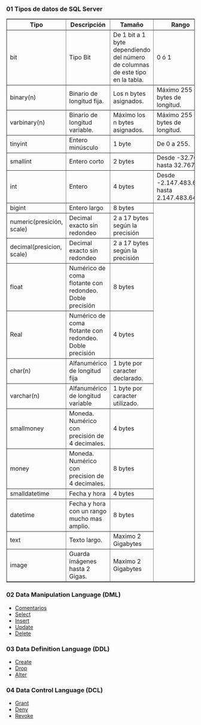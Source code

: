 <h3>01 Tipos de datos de SQL Server</h3>
	<table border="1">
		<thead>
			<tr>
	 			<th>Tipo</th>
	 			<th>Descripci&oacute;n</th>
	 			<th>Tamaño</th>
				<th>Rango</th>
	 		</tr>
		</thead>
		<tr>
		 	<td>bit</td>
		 	<td>Tipo Bit</td>
		 	<td>De 1 bit a 1 byte dependiendo del n&uacute;mero de columnas de este tipo en la tabla.</td>
			<td>0 &oacute; 1</td>
		 </tr>
		 <tr>
		 	<td>binary(n)</td>
		 	<td>Binario de longitud fija. </td>
		 	<td>Los n bytes asignados.</td>
			<td>M&aacute;ximo 255 bytes de longitud.</td>
		 </tr>
		 <tr>
		 	<td>varbinary(n)</td>
		 	<td>Binario de longitud variable. </td>
		 	<td>M&aacute;ximo los n bytes asignados.</td>
			<td>M&aacute;ximo 255 bytes de longitud.</td>
		 </tr>
		 <tr>
		 	<td>tinyint</td>
		 	<td>Entero min&uacute;sculo</td>
		 	<td>1 byte</td>
			<td>De 0 a 255.</td>
		 </tr>
		 <tr>
		 	<td>smallint</td>
		 	<td>Entero corto</td>
		 	<td>2 bytes</td>
			<td>Desde -32.768 hasta 32.767.</td>
		 </tr>
		 <tr>
		 	<td>int</td>
		 	<td>Entero</td>
		 	<td>4 bytes</td>
			<td>Desde -2.147.483.648 hasta 2.147.483.647</td>
		 </tr>
		 <tr>
		 	<td>bigint</td>
		 	<td>Entero largo</td>
		 	<td>8 bytes</td>
		 </tr>
		 <tr>
		 	<td>numeric(presici&oacute;n, scale)</td>
		 	<td>Decimal exacto sin redondeo</td>
		 	<td>2 a 17 bytes según la precisi&oacute;n</td>
		 </tr>
		 <tr>
		 	<td>decimal(presicion, scale)</td>
		 	<td>Decimal exacto sin redondeo</td>
		 	<td>2 a 17 bytes según la precisi&oacute;n</td>
		 </tr>
		 <tr>
		 	<td>float</td>
		 	<td>Num&eacute;rico de coma flotante con redondeo. Doble precisi&oacute;n</td>
		 	<td>8 bytes</td>
		 </tr>
		 <tr>
		 	<td>Real</td>
		 	<td>Num&eacute;rico de coma flotante con redondeo. Doble precisi&oacute;n</td>
		 	<td>4 bytes</td>
		 </tr>
		 <tr>
		 	<td>char(n)</td>
		 	<td>Alfanum&eacute;rico de longitud fija</td>
		 	<td>1 byte por caracter declarado.</td>
		 </tr>
		 <tr>
		 	<td>varchar(n)</td>
		 	<td>Alfanum&eacute;rico de longitud variable</td>
		 	<td>1 byte por caracter utilizado.</td>
		 </tr>
		 <tr>
		 	<td>smallmoney</td>
		 	<td>Moneda. Num&eacute;rico con precisi&oacute;n de 4 decimales.</td>
		 	<td>4 bytes</td>
		 </tr>
		 <tr>
		 	<td>money</td>
		 	<td>Moneda. Num&eacute;rico con precision de 4 decimales.</td>
		 	<td>8 bytes</td>
		 </tr>
		 <tr>
		 	<td>smalldatetime</td>
		 	<td>Fecha y hora</td>
		 	<td>4 bytes</td>
		 </tr>
		 <tr>
		 	<td>datetime</td>
		 	<td>Fecha y hora con un rango mucho mas amplio.</td>
		 	<td>8 bytes</td>
		 </tr>
		  <tr>
		 	<td>text</td>
		 	<td>Texto largo.</td>
		 	<td>Maximo 2 Gigabytes</td>
		 </tr>
		 <tr>
		 	<td>image</td>
		 	<td>Guarda im&aacute;genes hasta 2 Gigas.</td>
		 	<td>Maximo 2 Gigabytes</td>
		 </tr>
	</table>
 <h3>02 Data Manipulation Language (DML)</h3>
		<ul>
			 <li><a href="https://github.com/Mablenn/Transact-sQL/blob/main/01_Data_Manipulation_Language/comentarios.sql">Comentarios<a/></li>
			 <li><a href="https://github.com/Mablenn/Transact-sQL/blob/main/01_Data_Manipulation_Language/select.sql">Select<a/></li>
			 <li><a href="https://github.com/Mablenn/Transact-sQL/blob/main/01_Data_Manipulation_Language/insert.sql">Insert<a/></li>
			 <li><a href="https://github.com/Mablenn/Transact-sQL/blob/main/01_Data_Manipulation_Language/update.sql">Update<a/></li>
			 <li><a href="https://github.com/Mablenn/Transact-sQL/blob/main/01_Data_Manipulation_Language/delete.sql">Delete<a/></li>
		 </ul>

<h3>03 Data Definition Language (DDL)</h3>
	<ul>
		<li><a href="https://github.com/Mablenn/Transact-SQL/blob/main/02_Data_Definition_Language/create.sql">Create<a/></li>
		<li><a href="https://github.com/Mablenn/Transact-SQL/blob/main/02_Data_Definition_Language/drop.sql">Drop<a/></li>
		<li><a href="https://github.com/Mablenn/Transact-SQL/blob/main/02_Data_Definition_Language/alter.sql">Alter<a/></li>
	</ul>
 <h3>04 Data Control Language (DCL)</h3>
	<ul>
		<li><a href="https://github.com/Mablenn/Transact-SQL/blob/main/03_Data_Control_Language/grant.sql">Grant<a/></li>
		<li><a href="https://github.com/Mablenn/Transact-SQL/blob/main/03_Data_Control_Language/deny.sql">Deny<a/></li>
		<li><a href="https://github.com/Mablenn/Transact-SQL/blob/main/03_Data_Control_Language/revoke.sql">Revoke<a/></li>
	</ul>
